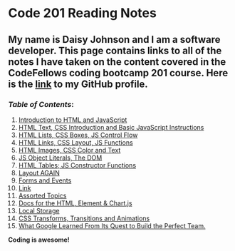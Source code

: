 # Code 201 Reading Notes

## My name is Daisy Johnson and I am a software developer. This page contains links to all of the notes I have taken on the content covered in the CodeFellows coding bootcamp 201 course. Here is the [link](https://github.com/daisyjanejohnson) to my GitHub profile.

### *Table of Contents*:
  
  1. [Introduction to HTML and JavaScript](class-01.md)
  1. [HTML Text, CSS Introduction and Basic JavaScript Instructions](class-02.md)
  1. [HTML Lists, CSS Boxes, JS Control Flow](class-03.md)
  1. [HTML Links, CSS Layout, JS Functions](class-04.md)
  1. [HTML Images, CSS Color and Text](class-05.md)
  1. [JS Object Literals, The DOM](class-06.md)
  1. [HTML Tables; JS Constructor Functions](class-07.md)
  1. [Layout AGAIN](class-08.md)
  1. [Forms and Events](class-09.md)
  1. [Link]()
  1. [Assorted Topics](class-11.md)
  1. [Docs for the HTML, Element & Chart.js](class-12.md)
  1. [Local Storage](class-13.md)
  1. [CSS Transforms, Transitions and Animations](class-14.md) 
  1. [What Google Learned From Its Quest to Build the Perfect Team.](class-15.md)
 
 **Coding is awesome!**
